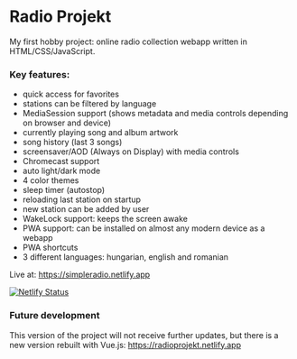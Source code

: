 # Radio Projekt
My first hobby project: online radio collection webapp written in HTML/CSS/JavaScript.

### Key features:
* quick access for favorites
* stations can be filtered by language
* MediaSession support (shows metadata and media controls depending on browser and device)
* currently playing song and album artwork
* song history (last 3 songs)
* screensaver/AOD (Always on Display) with media controls
* Chromecast support
* auto light/dark mode
* 4 color themes
* sleep timer (autostop)
* reloading last station on startup
* new station can be added by user
* WakeLock support: keeps the screen awake
* PWA support: can be installed on almost any modern device as a webapp
* PWA shortcuts
* 3 different languages: hungarian, english and romanian

Live at:
https://simpleradio.netlify.app

[![Netlify Status](https://api.netlify.com/api/v1/badges/0d80aa0c-addd-4321-b880-d01b8954dcca/deploy-status)](https://app.netlify.com/sites/radioprojekt/deploys)

### Future development
This version of the project will not receive further updates, but there is a new version rebuilt with Vue.js:
https://radioprojekt.netlify.app
